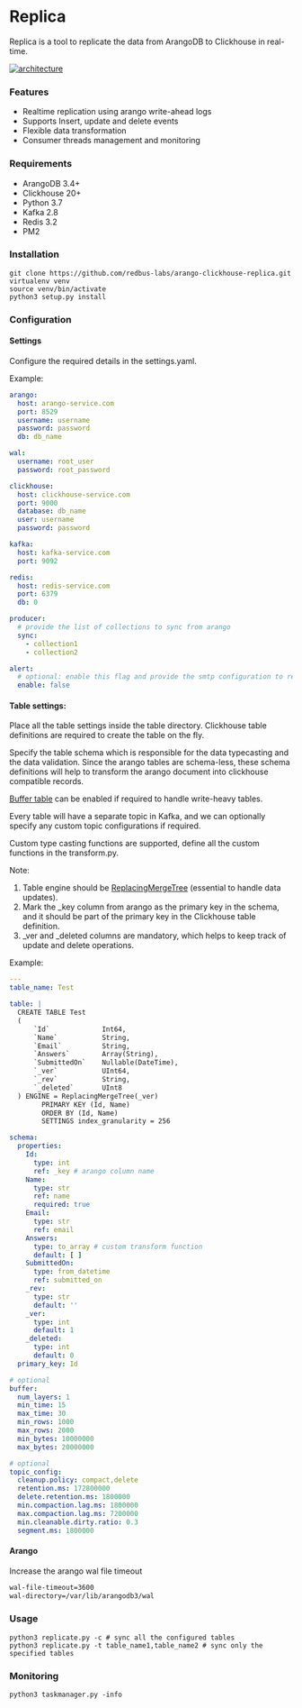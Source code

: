 # Replica

Replica is a tool to replicate the data from ArangoDB to Clickhouse in real-time.

[![architecture](https://gm1.ggpht.com/x8RIDWQK-VKn_vQU-aypPdDMILH1lPbvwZB_l8_t1NDlGxN9EjLuyR7vHttEdOm_aroAjeK-tyVenJfrXUegwDejGLSbn0G3yTm8qfQQwy3-7STwLvX8IopXMFJgu-339D0ZF4wHj9oIUset701Fm4cWawhb8HoqY285OytP0FHzGEQtwZ6oSv9C8yzTX599gQPkRREBmB8ZLOLkJQhKbG2ZFmPwJpjIxfdfjrtP5cN7K0_6cqQWGwIye_gh_q1oF-yoh5sZU0RGT1hvn2ai-HSJRlUgtux_w7jO5-2Y255_mmGMIAoMbCQdTVWeJl48HDBlwWqpVYyQ3gvWXcXUHJC8zNNMCEbHJIsQ6rmE793-k2xm1nZQ9Hv8tozw-BUilrH2kf4WhhF9iR3jd1u9CX93fZXhNbuiTgNUo6e9YnQfNwPVZjBhtvc9nrunkUBTDQSrwpry4IvxxVR9_QjlyvP4hyTFtI96wJzejQYi0sovApCD_DD4XU5dlBiQ41P_tUJ9Nzsd9lD1zVt-yDSAif5r3waMbZx47-cyaH9sP-W7xhlloCE4eigLpsRZXjAiYGIdjeeZ_bzgZ9xqBLy6tWDUEDrNcG0TqcoXqubEIhTcLzVwi6v0_rOqb9qlipIhSKeyTZVJ62aTj62FJRFnY3iHPfKebPm0h4JfsbAHtPog83WR1q5QqWCn4aVY9uT9QQjilHl5BIfNdgTIorH1Sp14u5PsuIFxOHFccfBvFWl9-8ilDdwEBGsyrTpNfIk-EJw=s0-l75-ft-l75-ft "architecture")](https://gm1.ggpht.com/x8RIDWQK-VKn_vQU-aypPdDMILH1lPbvwZB_l8_t1NDlGxN9EjLuyR7vHttEdOm_aroAjeK-tyVenJfrXUegwDejGLSbn0G3yTm8qfQQwy3-7STwLvX8IopXMFJgu-339D0ZF4wHj9oIUset701Fm4cWawhb8HoqY285OytP0FHzGEQtwZ6oSv9C8yzTX599gQPkRREBmB8ZLOLkJQhKbG2ZFmPwJpjIxfdfjrtP5cN7K0_6cqQWGwIye_gh_q1oF-yoh5sZU0RGT1hvn2ai-HSJRlUgtux_w7jO5-2Y255_mmGMIAoMbCQdTVWeJl48HDBlwWqpVYyQ3gvWXcXUHJC8zNNMCEbHJIsQ6rmE793-k2xm1nZQ9Hv8tozw-BUilrH2kf4WhhF9iR3jd1u9CX93fZXhNbuiTgNUo6e9YnQfNwPVZjBhtvc9nrunkUBTDQSrwpry4IvxxVR9_QjlyvP4hyTFtI96wJzejQYi0sovApCD_DD4XU5dlBiQ41P_tUJ9Nzsd9lD1zVt-yDSAif5r3waMbZx47-cyaH9sP-W7xhlloCE4eigLpsRZXjAiYGIdjeeZ_bzgZ9xqBLy6tWDUEDrNcG0TqcoXqubEIhTcLzVwi6v0_rOqb9qlipIhSKeyTZVJ62aTj62FJRFnY3iHPfKebPm0h4JfsbAHtPog83WR1q5QqWCn4aVY9uT9QQjilHl5BIfNdgTIorH1Sp14u5PsuIFxOHFccfBvFWl9-8ilDdwEBGsyrTpNfIk-EJw=s0-l75-ft-l75-ft "architecture")


### Features
- Realtime replication using arango write-ahead logs
- Supports Insert, update and delete events
- Flexible data transformation
- Consumer threads management and monitoring

### Requirements
- ArangoDB 3.4+
- Clickhouse 20+
- Python 3.7
- Kafka 2.8
- Redis 3.2
- PM2

### Installation
```shell
git clone https://github.com/redbus-labs/arango-clickhouse-replica.git
virtualenv venv
source venv/bin/activate
python3 setup.py install
```

### Configuration

#### Settings

Configure the required details in the settings.yaml.

Example:

```yaml
arango:
  host: arango-service.com
  port: 8529
  username: username
  password: password
  db: db_name

wal:
  username: root_user
  password: root_password

clickhouse:
  host: clickhouse-service.com
  port: 9000
  database: db_name
  user: username
  password: password

kafka:
  host: kafka-service.com
  port: 9092

redis:
  host: redis-service.com
  port: 6379
  db: 0

producer:
  # provide the list of collections to sync from arango
  sync:
    - collection1
    - collection2

alert:
  # optional: enable this flag and provide the smtp configuration to receive the email alerts
  enable: false
```

#### Table settings:

Place all the table settings inside the table directory. Clickhouse table definitions are required to create the table on the fly.

Specify the table schema which is responsible for the data typecasting and the data validation. Since the arango tables are schema-less, these schema definitions will help to transform the arango document into clickhouse compatible records.

[Buffer table](https://clickhouse.tech/docs/en/engines/table-engines/special/buffer/ "Buffer table") can be enabled if required to handle write-heavy tables.

Every table will have a separate topic in Kafka, and we can optionally specify any custom topic configurations if required. 

Custom type casting functions are supported, define all the custom functions in the transform.py.

Note:
1. Table engine should be [ReplacingMergeTree](https://clickhouse.tech/docs/en/engines/table-engines/mergetree-family/replacingmergetree/ "ReplacingMergeTree") (essential to handle data updates).
2. Mark the _key column from arango as the primary key in the schema, and it should be part of the primary key in the Clickhouse table definition.
3. _ver and _deleted columns are mandatory, which helps to keep track of update and delete operations.

Example:

```yaml
---
table_name: Test

table: |
  CREATE TABLE Test
  (
      `Id`             Int64,
      `Name`           String,
      `Email`          String,
      `Answers`        Array(String),
      `SubmittedOn`    Nullable(DateTime),
      `_ver`           UInt64,
      `_rev`           String,
      `_deleted`       UInt8
  ) ENGINE = ReplacingMergeTree(_ver)
        PRIMARY KEY (Id, Name)
        ORDER BY (Id, Name)
        SETTINGS index_granularity = 256

schema:
  properties:
    Id:
      type: int
      ref: _key # arango column name
    Name:
      type: str
      ref: name
      required: true
    Email:
      type: str
      ref: email
    Answers:
      type: to_array # custom transform function
      default: [ ]
    SubmittedOn:
      type: from_datetime
      ref: submitted_on
    _rev:
      type: str
      default: ''
    _ver:
      type: int
      default: 1
    _deleted:
      type: int
      default: 0
  primary_key: Id

# optional
buffer:
  num_layers: 1
  min_time: 15
  max_time: 30
  min_rows: 1000
  max_rows: 2000
  min_bytes: 10000000
  max_bytes: 20000000

# optional
topic_config:
  cleanup.policy: compact,delete
  retention.ms: 172800000
  delete.retention.ms: 1800000
  min.compaction.lag.ms: 1800000
  max.compaction.lag.ms: 7200000
  min.cleanable.dirty.ratio: 0.3
  segment.ms: 1800000
```

#### Arango

Increase the arango wal file timeout
```markdown
wal-file-timeout=3600
wal-directory=/var/lib/arangodb3/wal
```


### Usage

```shell
python3 replicate.py -c # sync all the configured tables
python3 replicate.py -t table_name1,table_name2 # sync only the specified tables
```


### Monitoring

```shell
python3 taskmanager.py -info
```
